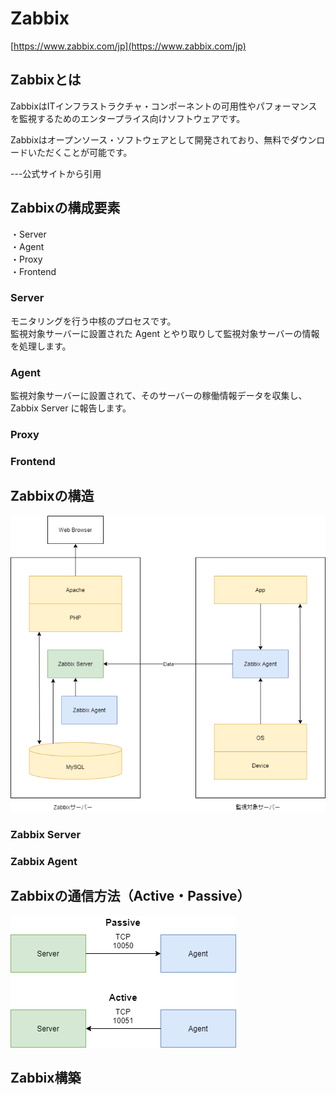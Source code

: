 # Zabbix
[https://www.zabbix.com/jp](https://www.zabbix.com/jp)

## Zabbixとは
ZabbixはITインフラストラクチャ・コンポーネントの可用性やパフォーマンスを監視するためのエンタープライス向けソフトウェアです。  

Zabbixはオープンソース・ソフトウェアとして開発されており、無料でダウンロードいただくことが可能です。  

---公式サイトから引用

## Zabbixの構成要素

・Server  
・Agent  
・Proxy  
・Frontend  

### Server
モニタリングを行う中核のプロセスです。  
監視対象サーバーに設置された Agent とやり取りして監視対象サーバーの情報を処理します。

### Agent
監視対象サーバーに設置されて、そのサーバーの稼働情報データを収集し、Zabbix Server に報告します。

### Proxy

### Frontend



## Zabbixの構造
![Image](/resource/image/zabbix-diagram.png)

### Zabbix Server

### Zabbix Agent

## Zabbixの通信方法（Active・Passive）
![Image](/resource/image/zabbix-active-passive-diagram.png)

## Zabbix構築
